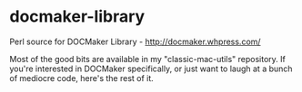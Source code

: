 docmaker-library
================

Perl source for DOCMaker Library - http://docmaker.whpress.com/

Most of the good bits are available in my "classic-mac-utils" repository. If you're interested in DOCMaker specifically, or just want to laugh at a bunch of mediocre code, here's the rest of it.
